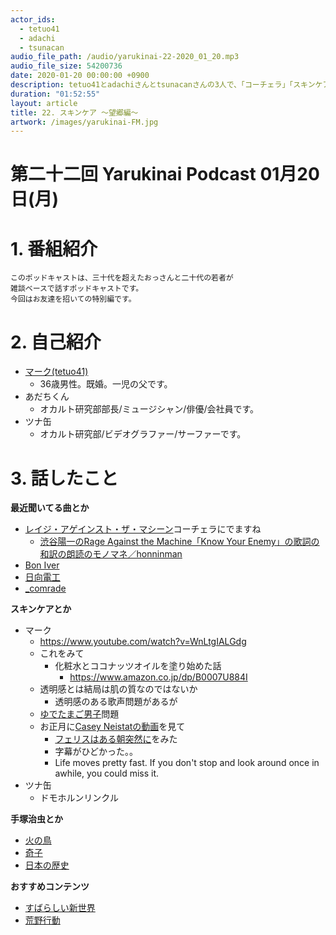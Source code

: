 ```yaml
---
actor_ids:
  - tetuo41
  - adachi
  - tsunacan
audio_file_path: /audio/yarukinai-22-2020_01_20.mp3
audio_file_size: 54200736
date: 2020-01-20 00:00:00 +0900
description: tetuo41とadachiさんとtsunacanさんの3人で、「コーチェラ」「スキンケア」「手塚治」「荒野行動」について話しました。
duration: "01:52:55"
layout: article
title: 22. スキンケア 〜望郷編〜
artwork: /images/yarukinai-FM.jpg
---
```


# 第二十二回 Yarukinai Podcast 01月20日(月)

# 1. 番組紹介
    このポッドキャストは、三十代を超えたおっさんと二十代の若者が
    雑談ベースで話すポッドキャストです。
    今回はお友達を招いての特別編です。

# 2. 自己紹介
- [マーク(tetuo41)](https://twitter.com/tetuo41)
    - 36歳男性。既婚。一児の父です。
- あだちくん
    - オカルト研究部部長/ミュージシャン/俳優/会社員です。
- ツナ缶
    - オカルト研究部/ビデオグラファー/サーファーです。

# 3. 話したこと

**最近聞いてる曲とか**
- [レイジ・アゲインスト・ザ・マシーン](https://rockinon.com/news/detail/191703)コーチェラにでますね
    - [渋谷陽一のRage Against the Machine「Know Your Enemy」の歌詞の和訳の朗読のモノマネ／honninman](https://www.youtube.com/watch?v=uzLw-sbPFJ8)
- [Bon Iver](https://boniver.org/)
- [日向電工](http://nbcuni-music.com/hinataew/)
- [_comrade](https://www.instagram.com/_comrade/)

**スキンケアとか**
- マーク
    - https://www.youtube.com/watch?v=WnLtgIALGdg
    - これをみて
        - 化粧水とココナッツオイルを塗り始めた話
            - https://www.amazon.co.jp/dp/B0007U884I
    - 透明感とは結局は肌の質なのではないか
        - 透明感のある歌声問題があるが
    - [ゆでたまご男子](https://cancam.jp/archives/244383)問題
    - お正月に[Casey Neistatの動画](https://youtu.be/1wBsKxwzPyo)を見て
        - [フェリスはある朝突然に](https://www.netflix.com/jp/title/498716?source=35)をみた
        - 字幕がひどかった。。
        - Life moves pretty fast. If you don't stop and look around once in awhile, you could miss it.
- ツナ缶
    - ドモホルンリンクル

**手塚治虫とか**

- [火の鳥](https://tezukaosamu.net/jp/character/602.html)
- [奇子](https://tezukaosamu.net/jp/manga/21.html)
- [日本の歴史](https://www.amazon.co.jp/dp/B005SJICCG)

**おすすめコンテンツ**

- [すばらしい新世界](https://www.amazon.co.jp/dp/4061370014)
- [荒野行動](https://www.knivesout.jp/)

